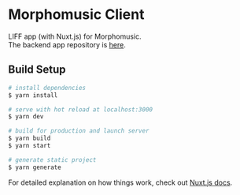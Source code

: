 # Morphomusic Client

LIFF app (with Nuxt.js) for Morphomusic.  
The backend app repository is [here](https://github.com/Taito-Code/MorphoMusicBackend).

## Build Setup

```bash
# install dependencies
$ yarn install

# serve with hot reload at localhost:3000
$ yarn dev

# build for production and launch server
$ yarn build
$ yarn start

# generate static project
$ yarn generate
```

For detailed explanation on how things work, check out [Nuxt.js docs](https://nuxtjs.org).
